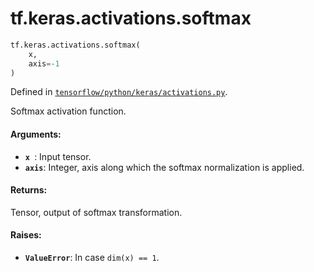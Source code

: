<div itemscope itemtype="http://developers.google.com/ReferenceObject">
<meta itemprop="name" content="tf.keras.activations.softmax" />
</div>

# tf.keras.activations.softmax

``` python
tf.keras.activations.softmax(
    x,
    axis=-1
)
```



Defined in [`tensorflow/python/keras/activations.py`](https://www.tensorflow.org/code/tensorflow/python/keras/activations.py).

Softmax activation function.

#### Arguments:

* <b>`x `</b>: Input tensor.
* <b>`axis`</b>: Integer, axis along which the softmax normalization is applied.


#### Returns:

Tensor, output of softmax transformation.


#### Raises:

* <b>`ValueError`</b>: In case `dim(x) == 1`.